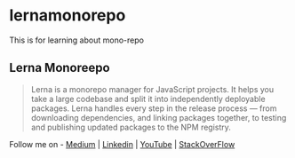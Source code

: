 # lernamonorepo
This is for learning about mono-repo

## Lerna Monoreepo
> Lerna is a monorepo manager for JavaScript projects. It helps you take a large codebase and split it into independently deployable packages. Lerna handles every step in the release process — from downloading dependencies, and linking packages together, to testing and publishing updated packages to the NPM registry.



Follow me on - [Medium](https://saurabhshcs.medium.com) | [Linkedin](https://www.linkedin.com/in/saurabhshcs/) | [YouTube](https://www.youtube.com/channel/UCSQqjPw7_tfx1Ie4yYHbcxQ?pbjreload=102) | [StackOverFlow](https://stackoverflow.com/users/10719720/saurabhshcs?tab=profile)


